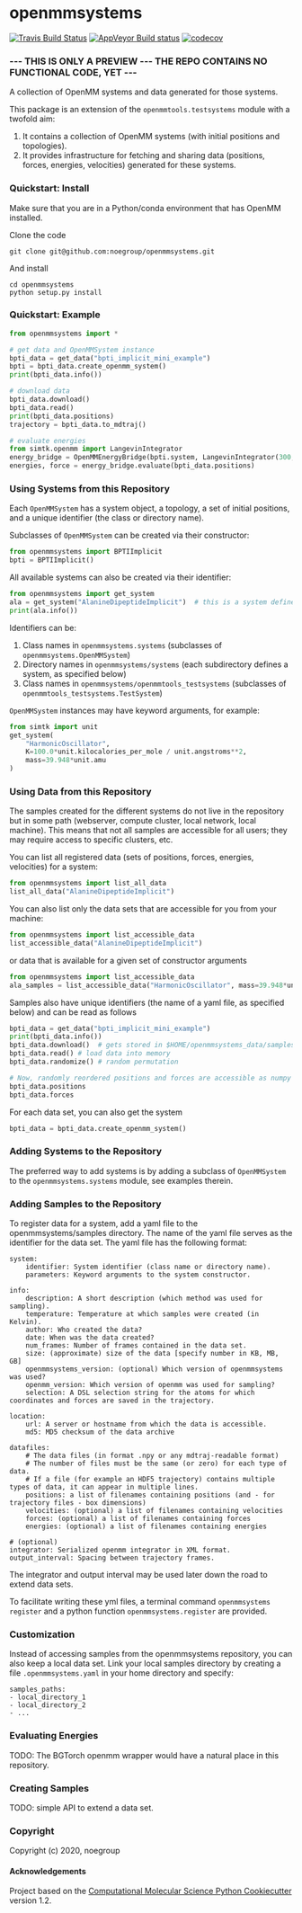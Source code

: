 openmmsystems
==============================
[//]: # (Badges)
[![Travis Build Status](https://travis-ci.com/REPLACE_WITH_OWNER_ACCOUNT/ProjectName.svg?branch=master)](https://travis-ci.com/REPLACE_WITH_OWNER_ACCOUNT/ProjectName)
[![AppVeyor Build status](https://ci.appveyor.com/api/projects/status/REPLACE_WITH_APPVEYOR_LINK/branch/master?svg=true)](https://ci.appveyor.com/project/REPLACE_WITH_OWNER_ACCOUNT/ProjectName/branch/master)
[![codecov](https://codecov.io/gh/REPLACE_WITH_OWNER_ACCOUNT/ProjectName/branch/master/graph/badge.svg)](https://codecov.io/gh/REPLACE_WITH_OWNER_ACCOUNT/ProjectName/branch/master)


### --- THIS IS ONLY A PREVIEW --- THE REPO CONTAINS NO FUNCTIONAL CODE, YET ---

A collection of OpenMM systems and data generated for those systems.

This package is an extension of the `openmmtools.testsystems` module with a twofold aim:
1) It contains a collection of OpenMM systems (with initial positions and topologies).
2) It provides infrastructure for fetching and sharing data (positions, forces, energies, velocities)
generated for these systems.

### Quickstart: Install
Make sure that you are in a Python/conda environment that has OpenMM installed.

Clone the code
```
git clone git@github.com:noegroup/openmmsystems.git
```

And install
```
cd openmmsystems
python setup.py install
```


### Quickstart: Example
```python
from openmmsystems import *

# get data and OpenMMSystem instance
bpti_data = get_data("bpti_implicit_mini_example")
bpti = bpti_data.create_openmm_system()
print(bpti_data.info())

# download data
bpti_data.download()
bpti_data.read()
print(bpti_data.positions)
trajectory = bpti_data.to_mdtraj()

# evaluate energies
from simtk.openmm import LangevinIntegrator
energy_bridge = OpenMMEnergyBridge(bpti.system, LangevinIntegrator(300,1,0.0002))
energies, force = energy_bridge.evaluate(bpti_data.positions)
```

### Using Systems from this Repository

Each `OpenMMSystem` has a system object, a topology, a set of initial positions, and a unique identifier (the class 
or directory name).

Subclasses of `OpenMMSystem` can be created via their constructor:
```python
from openmmsystems import BPTIImplicit
bpti = BPTIImplicit()
```

All available systems can also be created via their identifier:

```python
from openmmsystems import get_system
ala = get_system("AlanineDipeptideImplicit")  # this is a system defined in openmmtools_testsystems
print(ala.info())
```

Identifiers can be:
1) Class names in `openmmsystems.systems` (subclasses of `openmmsystems.OpenMMSystem`)
2) Directory names in `openmmsystems/systems` (each subdirectory defines a system, as specified below)
3) Class names in `openmmsystems/openmmtools_testsystems` (subclasses of `openmmtools_testsystems.TestSystem`)

`OpenMMSystem` instances may have keyword arguments, for example:

```python
from simtk import unit
get_system(
    "HarmonicOscillator", 
    K=100.0*unit.kilocalories_per_mole / unit.angstroms**2, 
    mass=39.948*unit.amu
)
```


### Using Data from this Repository

The samples created for the different systems do not live in the repository 
but in some path (webserver, compute cluster, local network, local machine).
This means that not all samples are accessible for all users; they may require access to specific clusters, etc.

You can list all registered data (sets of positions, forces, energies, velocities) for a system:

```python
from openmmsystems import list_all_data
list_all_data("AlanineDipeptideImplicit")
```

You can also list only the data sets that are accessible for you from your machine:

```python
from openmmsystems import list_accessible_data
list_accessible_data("AlanineDipeptideImplicit")
```

or data that is available for a given set of constructor arguments

```python
from openmmsystems import list_accessible_data
ala_samples = list_accessible_data("HarmonicOscillator", mass=39.948*unit.amu)
```

Samples also have unique identifiers (the name of a yaml file, as specified below) and can be read as follows 
```python
bpti_data = get_data("bpti_implicit_mini_example")
print(bpti_data.info())
bpti_data.download()  # gets stored in $HOME/openmmsystems_data/samples
bpti_data.read() # load data into memory
bpti_data.randomize() # random permutation

# Now, randomly reordered positions and forces are accessible as numpy arrays
bpti_data.positions
bpti_data.forces
```

For each data set, you can also get the system
```python
bpti_data = bpti_data.create_openmm_system()
```


### Adding Systems to the Repository

The preferred way to add systems is by adding a subclass of `OpenMMSystem` to the `openmmsystems.systems` module, 
see examples therein. 

### Adding Samples to the Repository

To register data for a system, add a yaml file to the openmmsystems/samples directory.
The name of the yaml file serves as the identifier for the data set. The yaml file has the following format:

```
system:
    identifier: System identifier (class name or directory name).
    parameters: Keyword arguments to the system constructor.

info:
    description: A short description (which method was used for sampling).
    temperature: Temperature at which samples were created (in Kelvin).
    author: Who created the data?
    date: When was the data created?
    num_frames: Number of frames contained in the data set.
    size: (approximate) size of the data [specify number in KB, MB, GB]
    openmmsystems_version: (optional) Which version of openmmsystems was used?
    openmm_version: Which version of openmm was used for sampling?
    selection: A DSL selection string for the atoms for which coordinates and forces are saved in the trajectory.

location:
    url: A server or hostname from which the data is accessible.
    md5: MD5 checksum of the data archive

datafiles:  
    # The data files (in format .npy or any mdtraj-readable format)
    # The number of files must be the same (or zero) for each type of data.
    # If a file (for example an HDF5 trajectory) contains multiple types of data, it can appear in multiple lines.
    positions: a list of filenames containing positions (and - for trajectory files - box dimensions)
    velocities: (optional) a list of filenames containing velocities
    forces: (optional) a list of filenames containing forces
    energies: (optional) a list of filenames containing energies

# (optional)
integrator: Serialized openmm integrator in XML format.
output_interval: Spacing between trajectory frames.
```

The integrator and output interval may be used later down the road to extend data sets.

To facilitate writing these yml files, a terminal command `openmmsystems register` and a python function
`openmmsystems.register` are provided.


### Customization

Instead of accessing samples from the openmmsystems repository, you can also keep a local data set.
Link your local samples directory by creating a file `.openmmsystems.yaml` in your home directory and specify:

```
samples_paths:
- local_directory_1
- local_directory_2
- ...
```

### Evaluating Energies

TODO: The BGTorch openmm wrapper would have a natural place in this repository.

### Creating Samples

TODO: simple API to extend a data set.

### Copyright

Copyright (c) 2020, noegroup


#### Acknowledgements
 
Project based on the 
[Computational Molecular Science Python Cookiecutter](https://github.com/molssi/cookiecutter-cms) version 1.2.
